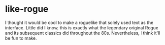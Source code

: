# like-rogue
I thought it would be cool to make a roguelike that solely used text as the interface. Little did I know, this is exactly what the legendary original Rogue and its subsequent classics did throughout the 80s. Nevertheless, I think it'll be fun to make.
